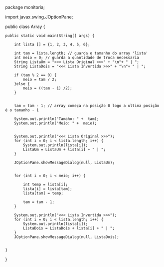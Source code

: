 package monitoria;

import javax.swing.JOptionPane;

public class Array {

	public static void main(String[] args) {
		
		int lista [] = {1, 2, 3, 4, 5, 6};
		
		int tam = lista.length; // guarda o tamanho do array 'lista'
		int meio = 0; // guarda a quantidade de troca necessaria
		String ListaUm = "<<< Lista Original >>>" + "\n"+ " | ";
		String ListaDois = "<<< Lista Invertida >>>" + "\n"+ " | ";
		
		if (tam % 2 == 0) {
			meio = tam / 2;
		}else {
			meio = ((tam - 1) /2);
		}
		
		
		tam = tam - 1; // array começa na posição 0 logo a ultima posição é o tamanho - 1
		
		System.out.println("Tamaho: " +  tam);
		System.out.println("Meio: " +  meio);
		
		
		System.out.println("<<< Lista Original >>>");
		for (int i = 0; i < lista.length; i++) {
			System.out.println(lista[i]);
			ListaUm = ListaUm + lista[i] + " | ";
		}
		
		JOptionPane.showMessageDialog(null, ListaUm);
		

		for (int i = 0; i < meio; i++) {
				
			int temp = lista[i];
			lista[i] = lista[tam];
			lista[tam] = temp;
			
			tam = tam - 1;
		}

		System.out.println("<<< Lista Invertida >>>");
		for (int i = 0; i < lista.length; i++) {
			System.out.println(lista[i]);
			ListaDois = ListaDois + lista[i] + " | ";
		}
		JOptionPane.showMessageDialog(null, ListaDois);
	
	
	}
}
